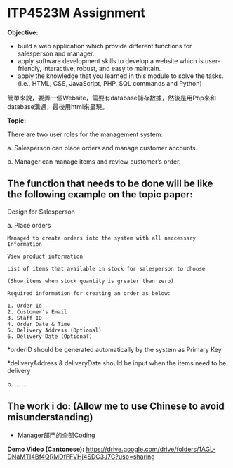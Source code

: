 # ITP4523M Assignment
**Objective:**

 - build a web application which provide different functions for salesperson and manager.
 - apply software development skills to develop a website which is user-friendly, interactive, robust, and easy to maintain.
 - apply the knowledge that you learned in this module to solve the tasks. (i.e., HTML, CSS, JavaScript, PHP, SQL commands and Python)

簡單來說，要弄一個Website，需要有database儲存數據，然後是用Php來和database溝通，最後用html來呈現。

**Topic:**

There are two user roles for the management system:

a. Salesperson can place orders and manage customer accounts.

b. Manager can manage items and review customer’s order.

## **The function that needs to be done will be like the following example on the topic paper:**

Design for Salesperson

a. Place orders

	Managed to create orders into the system with all neccessary Information
 
	View product information
 
	List of items that available in stock for salesperson to choose
 
	(Show items when stock quantity is greater than zero)
 
	Required information for creating an order as below:
 
	1. Order Id
	2. Customer's Email
	3. Staff ID
	4. Order Date & Time
	5. Delivery Address (Optional)
	6. Delivery Date (Optional)
 
*orderID should be generated automatically by the system as Primary Key

*deliveryAddress & deliveryDate should be input when the items need to be delivery

b. ... ...

## **The work i do: (Allow me to use Chinese to avoid misunderstanding)**

 - Manager部門的全部Coding

**Demo Video (Cantonese):**
https://drive.google.com/drive/folders/1AGL-DNaMTI4Bf4QRMDfFFVHj4SDC3J7C?usp=sharing
